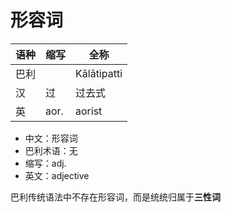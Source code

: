 # 形容词

|语种|缩写|全称|
|-|-|-|
|巴利||Kālātipatti|
|汉|过|过去式|
|英|aor.|aorist|

* 中文：形容词
* 巴利术语：无
* 缩写：adj.
* 英文：adjective

巴利传统语法中不存在形容词，而是统统归属于**三性词**